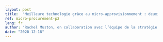 ```yaml
---
layout: post
title:  "Meilleure technologie grâce au micro-approvisionnement : deuxieme partie"
ref: micro-procurement-p2
lang: fr
author: "Rachel Muston, en collaboration avec l’équipe de la stratégie TI et les experts en approvisionnement d’EDSC"
date: "2020-12-18"
---
```

<!--markdownlint-disable MD033-->